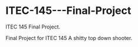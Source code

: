 # ITEC-145---Final-Project
ITEC 145 Final Project.

Final Project for ITEC 145
A shitty top down shooter.
